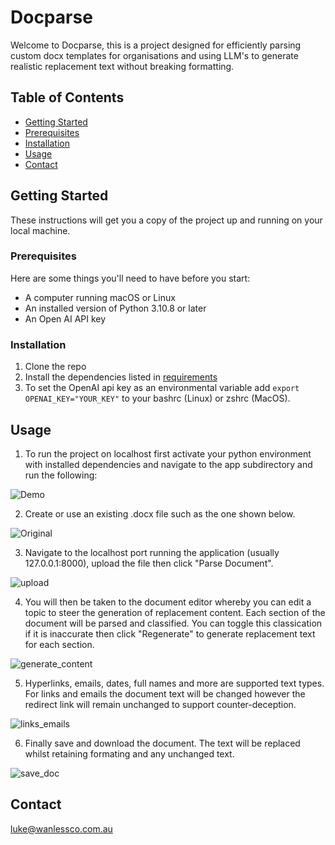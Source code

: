 # Docparse
 Welcome to Docparse, this is a project designed for efficiently parsing custom docx templates for organisations and using LLM's to generate realistic replacement text without breaking formatting. 

## Table of Contents
- [Getting Started](#getting-started)
- [Prerequisites](#prerequisites)
- [Installation](#installation)
- [Usage](#usage)
- [Contact](#contact)

## Getting Started

These instructions will get you a copy of the project up and running on your local machine.

### Prerequisites

Here are some things you'll need to have before you start:

- A computer running macOS or Linux
- An installed version of Python 3.10.8 or later
- An Open AI API key 

### Installation

1. Clone the repo
2. Install the dependencies listed in [requirements](requirements.txt)
3. To set the OpenAI api key as an environmental variable add `export OPENAI_KEY="YOUR_KEY"` to your bashrc (Linux) or zshrc (MacOS).

## Usage 

1. To run the project on localhost first activate your python environment with installed dependencies and navigate to the app subdirectory and run the following:

![Demo](https://user-images.githubusercontent.com/49578317/242752124-d7e88987-2e29-401d-b5c1-52f22b76d3ae.gif)

2. Create or use an existing .docx file such as the one shown below.

![Original](https://user-images.githubusercontent.com/49578317/242757447-eb9bbbdd-44a7-4f30-a3d1-1a75a5a5f43e.gif)

3.  Navigate to the localhost port running the application (usually 127.0.0.1:8000), upload the file then click "Parse Document". 

![upload](https://user-images.githubusercontent.com/49578317/242757057-b5bf1650-9939-489e-abd1-cfdbad466e33.gif)


4.  You will then be taken to the document editor whereby you can edit a topic to steer the generation of replacement content. Each section of the document will be parsed and classified. You can toggle this classication if it is inaccurate then click "Regenerate" to generate replacement text for each section. 

![generate_content](https://user-images.githubusercontent.com/49578317/242757151-eda38bcc-113a-443a-879a-ccf6d305bad6.gif)

5.  Hyperlinks, emails, dates, full names and more are supported text types. For links and emails the document text will be changed however the redirect link will remain unchanged to support counter-deception. 

![links_emails](https://user-images.githubusercontent.com/49578317/242757245-aa41c27e-d0c8-49c8-baff-e785ca3bc842.gif)

6. Finally save and download the document. The text will be replaced whilst retaining formating and any unchanged text. 

![save_doc](https://user-images.githubusercontent.com/49578317/242757373-489894b8-84fd-45e4-adac-7bbc58e3e6d8.gif)


## Contact 
luke@wanlessco.com.au 
